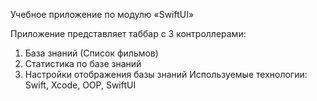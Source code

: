 Учебное приложение по модулю «SwiftUI» 

Приложение представляет таббар с 3 контроллерами:
1. База знаний (Список фильмов)
2. Статистика по базе знаний
3. Настройки отображения базы знаний
Используемые технологии: Swift, Xcode, OOP, SwiftUI
